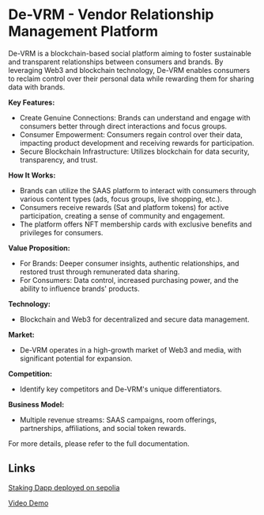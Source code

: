# De-VRM - Vendor Relationship Management Platform

De-VRM is a blockchain-based social platform aiming to foster sustainable and transparent relationships between consumers and brands. By leveraging Web3 and blockchain technology, De-VRM enables consumers to reclaim control over their personal data while rewarding them for sharing data with brands.

**Key Features:**
- Create Genuine Connections: Brands can understand and engage with consumers better through direct interactions and focus groups.
- Consumer Empowerment: Consumers regain control over their data, impacting product development and receiving rewards for participation.
- Secure Blockchain Infrastructure: Utilizes blockchain for data security, transparency, and trust.

**How It Works:**
- Brands can utilize the SAAS platform to interact with consumers through various content types (ads, focus groups, live shopping, etc.).
- Consumers receive rewards (Sat and platform tokens) for active participation, creating a sense of community and engagement.
- The platform offers NFT membership cards with exclusive benefits and privileges for consumers.

**Value Proposition:**
- For Brands: Deeper consumer insights, authentic relationships, and restored trust through remunerated data sharing.
- For Consumers: Data control, increased purchasing power, and the ability to influence brands' products.

**Technology:**
- Blockchain and Web3 for decentralized and secure data management.

**Market:**
- De-VRM operates in a high-growth market of Web3 and media, with significant potential for expansion.

**Competition:**
- Identify key competitors and De-VRM's unique differentiators.

**Business Model:**
- Multiple revenue streams: SAAS campaigns, room offerings, partnerships, affiliations, and social token rewards.

For more details, please refer to the full documentation.

## Links

[Staking Dapp deployed on sepolia](https://de-vrm.vercel.app/)

[Video Demo](https://www.loom.com/share/507c70937c0a4eb7840da64ff5d11bea?sid=89695422-b550-4703-a853-6a521f80965a)

